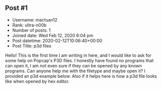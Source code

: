 ## Post #1
- Username: mactuan12
- Rank: ultra-n00b
- Number of posts: 1
- Joined date: Wed Feb 12, 2020 6:04 pm
- Post datetime: 2020-02-12T10:06:40+00:00
- Post Title: p3d files

Hello! This is the first time I am writing in here, and I would like to ask for some help on Popcap's P3D files. I honestly have found no programs that can open it, I am not even sure if they can be opened by any known programs. Can anyone help me with the filetype and maybe open it? I provided an p3d example below. Also if it helps here is how a p3d file looks like when opened by hex editor.
